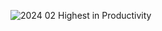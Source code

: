 ![2024 02 Highest in Productivity](https://github.com/CyberCraftAnj/CyberCraftAnj/assets/145757248/c9fd18e1-0358-4860-bc65-790ede5fd1b8)
